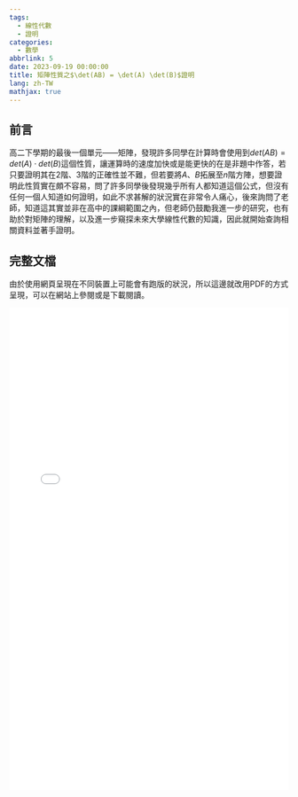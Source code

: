 ```yaml
---
tags:
  - 線性代數
  - 證明
categories:
  - 數學
abbrlink: 5
date: 2023-09-19 00:00:00
title: 矩陣性質之$\det(AB) = \det(A) \det(B)$證明
lang: zh-TW
mathjax: true
---
```


## 前言

高二下學期的最後一個單元——矩陣，發現許多同學在計算時會使用到$det(AB)=det(A) \cdot det(B)$這個性質，讓運算時的速度加快或是能更快的在是非題中作答，若只要證明其在2階、3階的正確性並不難，但若要將$A$、$B$拓展至$n$階方陣，想要證明此性質實在頗不容易，問了許多同學後發現幾乎所有人都知道這個公式，但沒有任何一個人知道如何證明，如此不求甚解的狀況實在非常令人痛心，後來詢問了老師，知道這其實並非在高中的課綱範圍之內，但老師仍鼓勵我進一步的研究，也有助於對矩陣的理解，以及進一步窺探未來大學線性代數的知識，因此就開始查詢相關資料並著手證明。  
<!--more-->

## 完整文檔

由於使用網頁呈現在不同裝置上可能會有跑版的狀況，所以這邊就改用PDF的方式呈現，可以在網站上參閱或是下載閱讀。

<embed src="./det(AB)=det(A)det(B)_proof.pdf" width=100% height="870" type="application/pdf">
